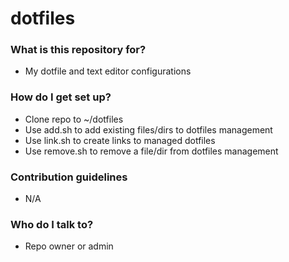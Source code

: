 # dotfiles #

### What is this repository for? ###

* My dotfile and text editor configurations

### How do I get set up? ###

* Clone repo to ~/dotfiles
* Use add.sh to add existing files/dirs to dotfiles management
* Use link.sh to create links to managed dotfiles
* Use remove.sh to remove a file/dir from dotfiles management

### Contribution guidelines ###

* N/A

### Who do I talk to? ###

* Repo owner or admin

